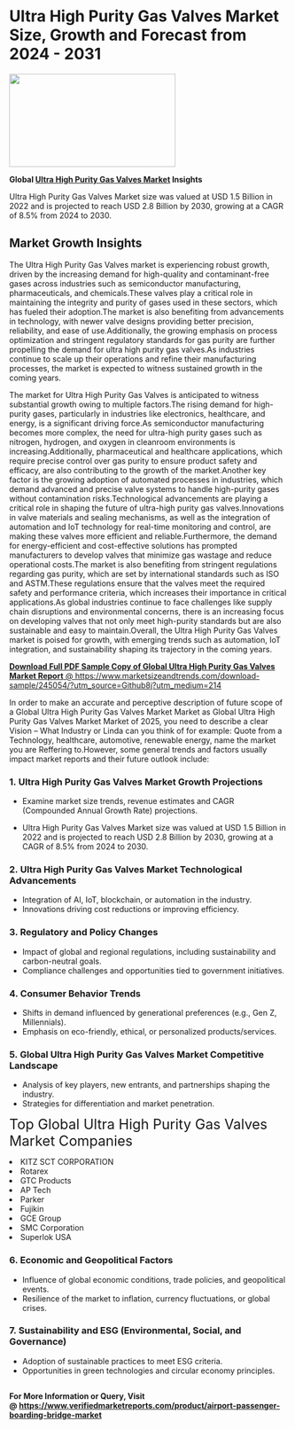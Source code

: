 <H1>Ultra High Purity Gas Valves Market Size, Growth and Forecast from 2024 - 2031</H1><img class="aligncenter size-medium wp-image-584254" src="https://thirdeyenews.in/wp-content/uploads/2024/09/Global-Market-Research-300x168.jpeg" alt="" width="300" height="168" /><p><strong>Global&nbsp;<a href="https://www.marketsizeandtrends.com/download-sample/245054/?utm_source=Github8j?utm_medium=214">Ultra High Purity Gas Valves Market</a> Insights</strong></p><p>Ultra High Purity Gas Valves Market size was valued at USD 1.5 Billion in 2022 and is projected to reach USD 2.8 Billion by 2030, growing at a CAGR of 8.5% from 2024 to 2030.</p><p><h2>Market Growth Insights</h2> The Ultra High Purity Gas Valves market is experiencing robust growth, driven by the increasing demand for high-quality and contaminant-free gases across industries such as semiconductor manufacturing, pharmaceuticals, and chemicals.These valves play a critical role in maintaining the integrity and purity of gases used in these sectors, which has fueled their adoption.The market is also benefiting from advancements in technology, with newer valve designs providing better precision, reliability, and ease of use.Additionally, the growing emphasis on process optimization and stringent regulatory standards for gas purity are further propelling the demand for ultra high purity gas valves.As industries continue to scale up their operations and refine their manufacturing processes, the market is expected to witness sustained growth in the coming years.<a href="#"></a> <p>The market for Ultra High Purity Gas Valves is anticipated to witness substantial growth owing to multiple factors.The rising demand for high-purity gases, particularly in industries like electronics, healthcare, and energy, is a significant driving force.As semiconductor manufacturing becomes more complex, the need for ultra-high purity gases such as nitrogen, hydrogen, and oxygen in cleanroom environments is increasing.Additionally, pharmaceutical and healthcare applications, which require precise control over gas purity to ensure product safety and efficacy, are also contributing to the growth of the market.Another key factor is the growing adoption of automated processes in industries, which demand advanced and precise valve systems to handle high-purity gases without contamination risks.Technological advancements are playing a critical role in shaping the future of ultra-high purity gas valves.Innovations in valve materials and sealing mechanisms, as well as the integration of automation and IoT technology for real-time monitoring and control, are making these valves more efficient and reliable.Furthermore, the demand for energy-efficient and cost-effective solutions has prompted manufacturers to develop valves that minimize gas wastage and reduce operational costs.The market is also benefiting from stringent regulations regarding gas purity, which are set by international standards such as ISO and ASTM.These regulations ensure that the valves meet the required safety and performance criteria, which increases their importance in critical applications.As global industries continue to face challenges like supply chain disruptions and environmental concerns, there is an increasing focus on developing valves that not only meet high-purity standards but are also sustainable and easy to maintain.Overall, the Ultra High Purity Gas Valves market is poised for growth, with emerging trends such as automation, IoT integration, and sustainability shaping its trajectory in the coming years.<a href="#"></p><p><span class=""><strong>Download Full PDF Sample Copy of Global Ultra High Purity Gas Valves Market Report</strong> @ <a href="https://www.marketsizeandtrends.com/download-sample/245054/?utm_source=Github8j?utm_medium=214" target="_blank">https://www.marketsizeandtrends.com/download-sample/245054/?utm_source=Github8j?utm_medium=214</a></span></p><p>In order to make an accurate and perceptive description of future scope of a Global&nbsp;Ultra High Purity Gas Valves Market Market as Global&nbsp;Ultra High Purity Gas Valves Market Market of 2025, you need to describe a clear Vision &ndash; What Industry or Linda can you think of for example: Quote from a Technology, healthcare, automotive, renewable energy, name the market you are Reffering to.However, some general trends and factors usually impact market reports and their future outlook include:</p><h3>1.&nbsp;<strong>Ultra High Purity Gas Valves Market Growth Projections</strong></h3><ul><li>Examine market size trends, revenue estimates and CAGR (Compounded Annual Growth Rate) projections.</li><li><p>Ultra High Purity Gas Valves Market size was valued at USD 1.5 Billion in 2022 and is projected to reach USD 2.8 Billion by 2030, growing at a CAGR of 8.5% from 2024 to 2030.</p></li></ul><h3>2.&nbsp;<strong>Ultra High Purity Gas Valves Market Technological Advancements</strong></h3><ul><li>Integration of AI, IoT, blockchain, or automation in the industry.</li><li>Innovations driving cost reductions or improving efficiency.</li></ul><h3>3.&nbsp;<strong>Regulatory and Policy Changes</strong></h3><ul><li>Impact of global and regional regulations, including sustainability and carbon-neutral goals.</li><li>Compliance challenges and opportunities tied to government initiatives.</li></ul><h3>4.&nbsp;<strong>Consumer Behavior Trends</strong></h3><ul><li>Shifts in demand influenced by generational preferences (e.g., Gen Z, Millennials).</li><li>Emphasis on eco-friendly, ethical, or personalized products/services.</li></ul><h3>5.&nbsp;<strong>Global Ultra High Purity Gas Valves Market Competitive Landscape</strong></h3><ul><li>Analysis of key players, new entrants, and partnerships shaping the industry.</li><li>Strategies for differentiation and market penetration.</li></ul><p data-pm-slice="1 1 []"><span style="color: inherit; font-family: inherit; font-size: 25px;">Top Global Ultra High Purity Gas Valves Market Companies</span></p><div class="" data-test-id=""><p><li>KITZ SCT CORPORATION</li><li> Rotarex</li><li> GTC Products</li><li> AP Tech</li><li> Parker</li><li> Fujikin</li><li> GCE Group</li><li> SMC Corporation</li><li> Superlok USA</li></p></div><h3>6.&nbsp;<strong>Economic and Geopolitical Factors</strong></h3><ul><li>Influence of global economic conditions, trade policies, and geopolitical events.</li><li>Resilience of the market to inflation, currency fluctuations, or global crises.</li></ul><h3>7.&nbsp;<strong>Sustainability and ESG (Environmental, Social, and Governance)</strong></h3><ul><li>Adoption of sustainable practices to meet ESG criteria.</li><li>Opportunities in green technologies and circular economy principles.</li></ul><h2><strong style="font-size: 14px;">For More Information or Query, Visit @&nbsp;</strong><a style="background-color: #ffffff; font-size: 14px;" href="https://www.marketsizeandtrends.com/report/ultra-high-purity-gas-valves-market/" target="_blank">https://www.verifiedmarketreports.com/product/airport-passenger-boarding-bridge-market</a></h2>